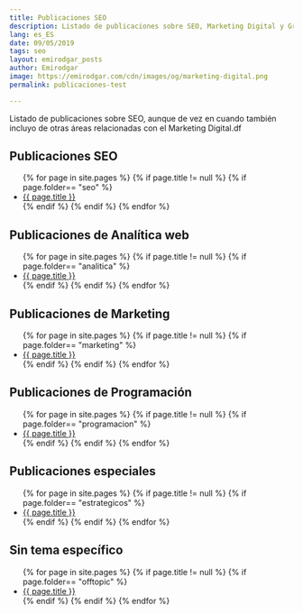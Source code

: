 ```yaml
---
title: Publicaciones SEO
description: Listado de publicaciones sobre SEO, Marketing Digital y Growth Hacking
lang: es_ES
date: 09/05/2019
tags: seo
layout: emirodgar_posts
author: Emirodgar
image: https://emirodgar.com/cdn/images/og/marketing-digital.png
permalink: publicaciones-test

---
```


Listado de publicaciones sobre SEO, aunque de vez en cuando también incluyo de otras áreas relacionadas con el Marketing Digital.df

## <a name="seo"></a> Publicaciones SEO

<ul>
{% for page in site.pages %}
{% if page.title != null  %}
	{% if page.folder== "seo" %}
	  <li><a href="{{ page.url }}">{{ page.title }}</a></li>
	{% endif %}
{% endif %}
{% endfor %}
</ul>

## <a name="analitica"></a> Publicaciones de Analítica web

<ul>
{% for page in site.pages %}
{% if page.title != null  %}
	{% if page.folder== "analitica" %}
	  <li><a href="{{ page.url }}">{{ page.title }}</a></li>
	{% endif %}
{% endif %}
{% endfor %}
</ul>


## <a name="marketing"></a> Publicaciones de Marketing

<ul>
{% for page in site.pages %}
{% if page.title != null  %}
	{% if page.folder== "marketing" %}
	  <li><a href="{{ page.url }}">{{ page.title }}</a></li>
	{% endif %}
{% endif %}
{% endfor %}
</ul>


## <a name="programacion"></a> Publicaciones de Programación

<ul>
{% for page in site.pages %}
{% if page.title != null  %}
	{% if page.folder== "programacion" %}
	  <li><a href="{{ page.url }}">{{ page.title }}</a></li>
	{% endif %}
{% endif %}
{% endfor %}
</ul>


## <a name="especiales"></a> Publicaciones especiales

<ul>
{% for page in site.pages %}
{% if page.title != null  %}
	{% if page.folder== "estrategicos" %}
	  <li><a href="{{ page.url }}">{{ page.title }}</a></li>
	{% endif %}
{% endif %}
{% endfor %}
</ul>

## <a name="offtopic"></a> Sin tema específico

<ul>
{% for page in site.pages %}
{% if page.title != null  %}
	{% if page.folder== "offtopic" %}
	  <li><a href="{{ page.url }}">{{ page.title }}</a></li>
	{% endif %}
{% endif %}
{% endfor %}
</ul>



<!--stackedit_data:
eyJoaXN0b3J5IjpbLTE5NTk3MDEwNywxOTc2NzgyOTE4LDE0OT
kzOTk3NTUsLTE2MzI1MzUyNDAsMTEzMTg1MDMzOSwtMTM2MzI0
NzAzOSw1MDk4NzU3MDcsMTExOTU1NjMxNSwxNzUzMjE2ODY2LD
E5NzY3ODI5MTgsLTE5NjExMTc1NjRdfQ==
-->